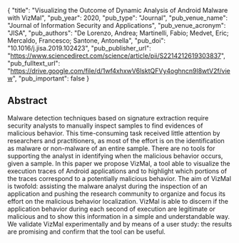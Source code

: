 {
  "title": "Visualizing the Outcome of Dynamic Analysis of Android Malware with VizMal",
  "pub_year": 2020,
  "pub_type": "Journal",
  "pub_venue_name": "Journal of Information Security and Applications",
  "pub_venue_acronym": "JISA",
  "pub_authors": "De Lorenzo, Andrea; Martinelli, Fabio; Medvet, Eric; Mercaldo, Francesco; Santone, Antonella",
  "pub_doi": "10.1016/j.jisa.2019.102423",
  "pub_publisher_url": "https://www.sciencedirect.com/science/article/pii/S2214212619303837",
  "pub_fulltext_url": "https://drive.google.com/file/d/1wf4xhxwV6lsktQFVy4oghncn9l8wtV2f/view",
  "pub_important": false
}

## Abstract
Malware detection techniques based on signature extraction require security analysts to manually inspect samples to find evidences of malicious behavior. This time-consuming task received little attention by researchers and practitioners, as most of the effort is on the identification as malware or non-malware of an entire sample. There are no tools for supporting the analyst in identifying when the malicious behavior occurs, given a sample. In this paper we propose VizMal, a tool able to visualize the execution traces of Android applications and to highlight which portions of the traces correspond to a potentially malicious behavior. The aim of VizMal is twofold: assisting the malware analyst during the inspection of an application and pushing the research community to organize and focus its effort on the malicious behavior localization. VizMal is able to discern if the application behavior during each second of execution are legitimate or malicious and to show this information in a simple and understandable way. We validate VizMal experimentally and by means of a user study: the results are promising and confirm that the tool can be useful.
